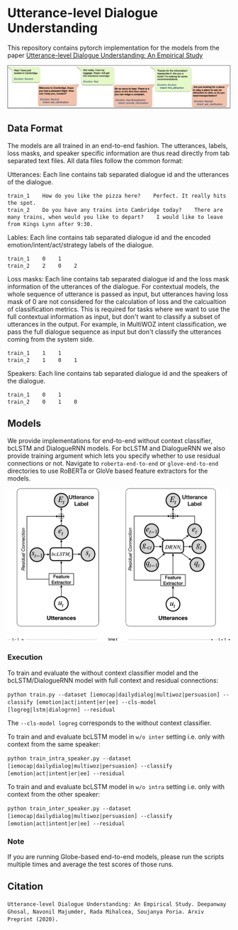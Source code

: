 # Utterance-level Dialogue Understanding

This repository contains pytorch implementation for the models from the paper [Utterance-level Dialogue Understanding: An Empirical Study](./dialogue-understanding.pdf)

![Alt text](uldu.png?raw=true "Utterance-level Dialogue Understanding")

## Data Format

The models are all trained in an end-to-end fashion. The utterances, labels, loss masks, and speaker specific information are thus read directly from tab separated text files. All data files follow the common format:

Utterances: Each line contains tab separated dialogue id and the utterances of the dialogue.
```
train_1    How do you like the pizza here?    Perfect. It really hits the spot.
train_2    Do you have any trains into Cambridge today?    There are many trains, when would you like to depart?    I would like to leave from Kings Lynn after 9:30.
```

Lables: Each line contains tab separated dialogue id and the encoded emotion/intent/act/strategy labels of the dialogue.
```
train_1    0    1
train_2    2    0    2
```

Loss masks: Each line contains tab separated dialogue id and the loss mask information of the utterances of the dialogue. For contextual models, the whole sequence of utterance is passed as input, but utterances having loss mask of 0 are not considered for the calculation of loss and the calcualtion of classification metrics. This is required for tasks where we want to use the full contextual information as input, but don't want to classify a subset of utterances in the output. For example, in MultiWOZ intent classification, we pass the full dialogue sequence as input but don't classify the utterances coming from the system side.
```
train_1    1    1
train_2    1    0    1
```

Speakers: Each line contains tab separated dialogue id and the speakers of the dialogue.
```
train_1    0    1
train_2    0    1    0
```

## Models

We provide implementations for end-to-end without context classifier, bcLSTM and DialogueRNN models. For bcLSTM and DialogueRNN we also provide training argument which lets you specify whether to use residual connections or not. Navigate to `roberta-end-to-end` or `glove-end-to-end` directories to use RoBERTa or GloVe based feature extractors for the models.


<!-- ![Alt text](bclstm.png?raw=true "bcLSTM framework.") -->
<!-- ![Alt text](dialoguernn.jpg?raw=true "DialogueRNN framework.") -->
<!-- ![Alt text](residual.png?raw=true "Models with residual connections.") -->

![Alt text](dc-block.png?raw=true "bcLSTM and DialogueRNN frameworks with residual connections.")


### Execution

To train and evaluate the without context classifier model and the bcLSTM/DialogueRNN model with full context and residual connections:

`python train.py --dataset [iemocap|dailydialog|multiwoz|persuasion] --classify [emotion|act|intent|er|ee] --cls-model [logreg|lstm|dialogrnn] --residual`

The `--cls-model logreg` corresponds to the without context classifier.


To train and and evaluate bcLSTM model in `w/o inter` setting i.e. only with context from the same speaker:

`python train_intra_speaker.py --dataset [iemocap|dailydialog|multiwoz|persuasion] --classify [emotion|act|intent|er|ee] --residual`


To train and and evaluate bcLSTM model in `w/o intra` setting i.e. only with context from the other speaker:

`python train_inter_speaker.py --dataset [iemocap|dailydialog|multiwoz|persuasion] --classify [emotion|act|intent|er|ee] --residual`

### Note

If you are running Globe-based end-to-end models, please run the scripts multiple times and average the test scores of those runs.

## Citation

`Utterance-level Dialogue Understanding: An Empirical Study. Deepanway Ghosal, Navonil Majumder, Rada Mihalcea, Soujanya Poria. Arxiv Preprint (2020).`

